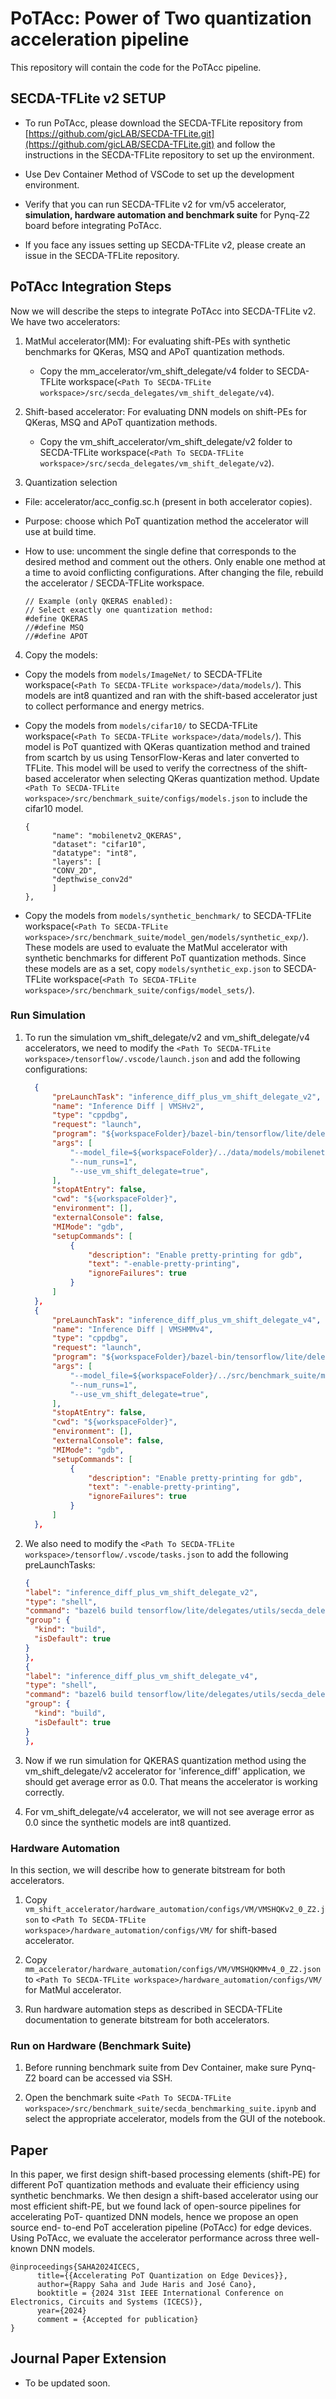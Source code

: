 # PoTAcc: Power of Two quantization acceleration pipeline

This repository will contain the code for the PoTAcc pipeline.

## SECDA-TFLite v2 SETUP

- To run PoTAcc, please download the SECDA-TFLite repository from
[https://github.com/gicLAB/SECDA-TFLite.git](https://github.com/gicLAB/SECDA-TFLite.git) and follow the instructions in the SECDA-TFLite repository to set up the environment.

- Use Dev Container Method of VSCode to set up the development environment.

- Verify that you can run SECDA-TFLite v2 for vm/v5 accelerator, **simulation, hardware automation and benchmark suite** for Pynq-Z2 board before integrating PoTAcc.

- If you face any issues setting up SECDA-TFLite v2, please create an issue in the SECDA-TFLite repository.

## PoTAcc Integration Steps

Now we will describe the steps to integrate PoTAcc into SECDA-TFLite v2. We have two accelerators:

1. MatMul accelerator(MM): For evaluating shift-PEs with synthetic benchmarks for QKeras, MSQ and APoT quantization methods.
      - Copy the mm_accelerator/vm_shift_delegate/v4 folder to SECDA-TFLite workspace(`<Path To SECDA-TFLite workspace>/src/secda_delegates/vm_shift_delegate/v4`).

2. Shift-based accelerator: For evaluating DNN models on shift-PEs for QKeras, MSQ and APoT quantization methods.
      - Copy the vm_shift_accelerator/vm_shift_delegate/v2 folder to SECDA-TFLite workspace(`<Path To SECDA-TFLite workspace>/src/secda_delegates/vm_shift_delegate/v2`).

3. Quantization selection

- File: accelerator/acc_config.sc.h (present in both accelerator copies).
- Purpose: choose which PoT quantization method the accelerator will use at build time.
- How to use: uncomment the single define that corresponds to the desired method and comment out the others. Only enable one method at a time to avoid conflicting configurations. After changing the file, rebuild the accelerator / SECDA-TFLite workspace.

      // Example (only QKERAS enabled):
      // Select exactly one quantization method:
      #define QKERAS
      //#define MSQ
      //#define APOT
      
4. Copy the models:

- Copy the models from `models/ImageNet/` to SECDA-TFLite workspace(`<Path To SECDA-TFLite workspace>/data/models/`). This models are int8 quantized and ran with the shift-based accelerator just to collect performance and energy metrics.

- Copy the models from `models/cifar10/` to SECDA-TFLite workspace(`<Path To SECDA-TFLite workspace>/data/models/`). This model is PoT quantized with QKeras quantization method and trained from scartch by us using TensorFlow-Keras and later converted to TFLite.
This model will be used to verify the correctness of the shift-based accelerator when selecting QKeras quantization method. Update `<Path To SECDA-TFLite workspace>/src/benchmark_suite/configs/models.json` to include the cifar10 model.

      {
            "name": "mobilenetv2_QKERAS",
            "dataset": "cifar10",
            "datatype": "int8",
            "layers": [
            "CONV_2D",
            "depthwise_conv2d"
            ]
      },      

- Copy the models from `models/synthetic_benchmark/` to SECDA-TFLite workspace(`<Path To SECDA-TFLite workspace>/src/benchmark_suite/model_gen/models/synthetic_exp/`). These models are used to evaluate the MatMul accelerator with synthetic benchmarks for different PoT quantization methods. Since these models are as a set, copy `models/synthetic_exp.json` to SECDA-TFLite workspace(`<Path To SECDA-TFLite workspace>/src/benchmark_suite/configs/model_sets/`).

### Run Simulation

1. To run the simulation vm_shift_delegate/v2 and vm_shift_delegate/v4 accelerators, we need to modify the `<Path To SECDA-TFLite workspace>/tensorflow/.vscode/launch.json` and add the following configurations:

      ```json
        {
            "preLaunchTask": "inference_diff_plus_vm_shift_delegate_v2",
            "name": "Inference Diff | VMSHv2",
            "type": "cppdbg",
            "request": "launch",
            "program": "${workspaceFolder}/bazel-bin/tensorflow/lite/delegates/utils/secda_delegates/vm_shift_delegate/v2/inference_diff_plus_vm_shift_delegate",
            "args": [
                "--model_file=${workspaceFolder}/../data/models/mobilenetv2_QKERAS.tflite",
                "--num_runs=1",
                "--use_vm_shift_delegate=true",
            ],
            "stopAtEntry": false,
            "cwd": "${workspaceFolder}",
            "environment": [],
            "externalConsole": false,
            "MIMode": "gdb",
            "setupCommands": [
                {
                    "description": "Enable pretty-printing for gdb",
                    "text": "-enable-pretty-printing",
                    "ignoreFailures": true
                }
            ]
        },
        {
            "preLaunchTask": "inference_diff_plus_vm_shift_delegate_v4",
            "name": "Inference Diff | VMSHMMv4",
            "type": "cppdbg",
            "request": "launch",
            "program": "${workspaceFolder}/bazel-bin/tensorflow/lite/delegates/utils/secda_delegates/vm_shift_delegate/v4/inference_diff_plus_vm_shift_delegate",
            "args": [
                "--model_file=${workspaceFolder}/../src/benchmark_suite/model_gen/models/synthetic_exp/mnk_128_64_256.tflite",
                "--num_runs=1",
                "--use_vm_shift_delegate=true",
            ],
            "stopAtEntry": false,
            "cwd": "${workspaceFolder}",
            "environment": [],
            "externalConsole": false,
            "MIMode": "gdb",
            "setupCommands": [
                {
                    "description": "Enable pretty-printing for gdb",
                    "text": "-enable-pretty-printing",
                    "ignoreFailures": true
                }
            ]
        },
      ```

2. We also need to modify the `<Path To SECDA-TFLite workspace>/tensorflow/.vscode/tasks.json` to add the following preLaunchTasks:

      ```json
    {
      "label": "inference_diff_plus_vm_shift_delegate_v2",
      "type": "shell",
      "command": "bazel6 build tensorflow/lite/delegates/utils/secda_delegates/vm_shift_delegate/v2:inference_diff_plus_vm_shift_delegate -c dbg --cxxopt='-DSYSC' --cxxopt='-DTF_LITE_DISABLE_X86_NEON' --cxxopt='-DACC_PROFILE' --define tflite_with_xnnpack=false --cxxopt='-DRUY_OPT_SET=0' --@secda_tools//:config=sysc ",
      "group": {
        "kind": "build",
        "isDefault": true
      }
    },
    {
      "label": "inference_diff_plus_vm_shift_delegate_v4",
      "type": "shell",
      "command": "bazel6 build tensorflow/lite/delegates/utils/secda_delegates/vm_shift_delegate/v4:inference_diff_plus_vm_shift_delegate -c dbg --cxxopt='-DSYSC' --cxxopt='-DTF_LITE_DISABLE_X86_NEON' --cxxopt='-DACC_PROFILE' --define tflite_with_xnnpack=false --cxxopt='-DRUY_OPT_SET=0' --@secda_tools//:config=sysc ",
      "group": {
        "kind": "build",
        "isDefault": true
      }
    },
      ```

3. Now if we run simulation for QKERAS quantization method using the vm_shift_delegate/v2 accelerator for 'inference_diff' application, we should get average error as 0.0. That means the accelerator is working correctly.

4. For vm_shift_delegate/v4 accelerator, we will not see average error as 0.0 since the synthetic models are int8 quantized.

### Hardware Automation

In this section, we will describe how to generate bitstream for both accelerators.

1. Copy `vm_shift_accelerator/hardware_automation/configs/VM/VMSHQKv2_0_Z2.json` to `<Path To SECDA-TFLite workspace>/hardware_automation/configs/VM/` for shift-based accelerator.

2. Copy `mm_accelerator/hardware_automation/configs/VM/VMSHQKMMv4_0_Z2.json` to `<Path To SECDA-TFLite workspace>/hardware_automation/configs/VM/` for MatMul accelerator.

3. Run hardware automation steps as described in SECDA-TFLite documentation to generate bitstream for both accelerators.

### Run on Hardware (Benchmark Suite)

1. Before running benchmark suite from Dev Container, make sure Pynq-Z2 board can be accessed via SSH.

2. Open the benchmark suite `<Path To SECDA-TFLite workspace>/src/benchmark_suite/secda_benchmarking_suite.ipynb` and select the appropriate accelerator, models from the GUI of the notebook.

## Paper

In this paper, we first design shift-based processing elements
(shift-PE) for different PoT quantization methods and evaluate
their efficiency using synthetic benchmarks. We then design a
shift-based accelerator using our most efficient shift-PE, but
we found lack of open-source pipelines for accelerating PoT-
quantized DNN models, hence we propose an open source end-
to-end PoT acceleration pipeline (PoTAcc) for edge devices.
Using PoTAcc, we evaluate the accelerator performance across
three well-known DNN models.

```
@inproceedings{SAHA2024ICECS,
      title={{Accelerating PoT Quantization on Edge Devices}}, 
      author={Rappy Saha and Jude Haris and José Cano},
      booktitle = {2024 31st IEEE International Conference on Electronics, Circuits and Systems (ICECS)},
      year={2024}
      comment = {Accepted for publication}
}
```

## Journal Paper Extension

- To be updated soon.

